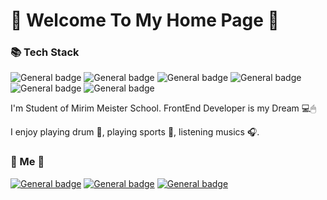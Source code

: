 # 🤍 Welcome To My Home Page 🤍

### 📚 Tech Stack
![General badge](https://img.shields.io/badge/Python-3776AB?style=for-the-badge&logo=python&logoColor=white)
![General badge](https://img.shields.io/badge/HTML5-E34F26?style=for-the-badge&logo=html5&logoColor=white)
![General badge](https://img.shields.io/badge/C-00599C?style=for-the-badge&logo=c&logoColor=white)
![General badge](https://img.shields.io/badge/Java-ED8B00?style=for-the-badge&logo=java&logoColor=white)
![General badge](https://img.shields.io/badge/JavaScript-F7DF1E?style=for-the-badge&logo=javascript&logoColor=black)
![General badge](https://img.shields.io/badge/CSS3-1572B6?style=for-the-badge&logo=css3&logoColor=white)

I'm Student of Mirim Meister School.
FrontEnd Developer is my Dream 💻🖱

I enjoy playing drum 🥁, playing sports 🏐, listening musics 🎧.


### 🎀 Me 🎀
<a href="https://www.instagram.com/dbdbennn/">![General badge](https://img.shields.io/badge/Instagram-E4405F?style=for-the-badge&logo=instagram&logoColor=white)</a>
<a href="https://www.facebook.com/profile.php?id=100019055978103">![General badge](https://img.shields.io/badge/Facebook-1877F2?style=for-the-badge&logo=facebook&logoColor=white)</a>
<a href="https://mail.google.com/mail/u/0/#inbox?compose=GTvVlcSKkVJwCNBLBhRpHVBCnkQWRgcRtrrNHDSsVlKkSjwsLnWRchCFwDttkPgpjCvphgNSTPbzm">![General badge](https://img.shields.io/badge/Gmail-D14836?style=for-the-badge&logo=gmail&logoColor=white)</a>

